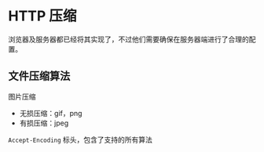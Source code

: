 # HTTP 压缩

浏览器及服务器都已经将其实现了，不过他们需要确保在服务器端进行了合理的配置。

## 文件压缩算法

图片压缩

- 无损压缩：gif，png
- 有损压缩：jpeg

`Accept-Encoding` 标头，包含了支持的所有算法
